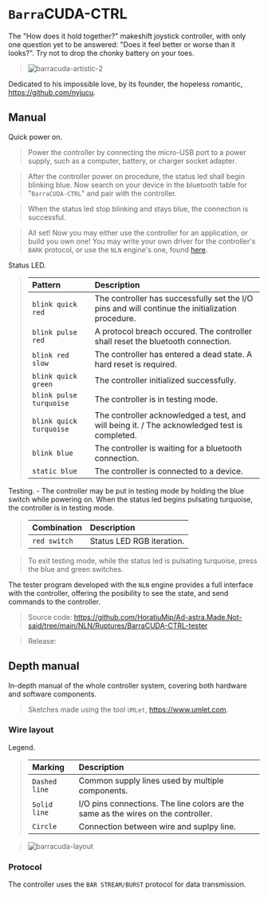 # `Barra`CUDA-CTRL
The "How does it hold together?" makeshift joystick controller, with only one question yet to be answered: "Does it feel better or worse than it looks?". Try not to drop the chonky battery on your toes.
> ![barracuda-artistic-2](https://github.com/user-attachments/assets/70c06b52-5cce-49a4-8159-9010b21ce0b9)

Dedicated to his impossible love, by its founder, the hopeless romantic, https://github.com/nyjucu.

## Manual
Quick power on.
> Power the controller by connecting the micro-USB port to a power supply, such as a computer, battery, or charger socket adapter.

> After the controller power on procedure, the status led shall begin blinking blue. Now search on your device in the bluetooth table for "`BarraCUDA-CTRL`" and pair with the controller.

> When the status led stop blinking and stays blue, the connection is successful.

> All set! Now you may either use the controller for an application, or build you own one! You may write your own driver for the controller's `BARK` protocol, or use the `NLN` engine's one, found [here](https://github.com/HoratiuMip/Ad-astra.Made.Not-said/blob/main/NLN/Include/NLN/Device/barracuda-ctrl-nln-driver.hpp).

Status LED.
> | Pattern | Description |
> | :------ | :---------- |
> | `blink quick red` | The controller has successfully set the I/O pins and will continue the initialization procedure. |
> | `blink pulse red` | A protocol breach occured. The controller shall reset the bluetooth connection. |
> | `blink red slow` | The controller has entered a dead state. A hard reset is required. |
> | `blink quick green` | The controller initialized successfully. |
> | `blink pulse turquoise` | The controller is in testing mode. |
> | `blink quick turquoise` | The controller acknowledged a test, and will being it. / The acknowledged test is completed. |
> | `blink blue` | The controller is waiting for a bluetooth connection. |
> | `static blue` | The controller is connected to a device. |

Testing. - The controller may be put in testing mode by holding the blue switch while powering on. When the status led begins pulsating turquoise, the controller is in testing mode.
> | Combination | Description |
> | :------ | :---------- |
> | `red switch` | Status LED RGB iteration. |

> To exit testing mode, while the status led is pulsating turquoise, press the blue and green switches.

The tester program developed with the `NLN` engine provides a full interface with the controller, offering the posibility to see the state, and send commands to the controller.

> Source code: https://github.com/HoratiuMip/Ad-astra.Made.Not-said/tree/main/NLN/Ruptures/BarraCUDA-CTRL-tester

> Release:

## Depth manual
In-depth manual of the whole controller system, covering both hardware and software components. <br>
> Sketches made using the tool `UMLet`, https://www.umlet.com. 

### Wire layout
Legend.
> | Marking | Description |
> | :------ | :---------- |
> | `Dashed line` | Common supply lines used by multiple components. |
> | `Solid line` | I/O pins connections. The line colors are the same as the wires on the controller. |
> | `Circle` | Connection between wire and suplpy line. |

> ![barracuda-layout](https://github.com/user-attachments/assets/c65797ff-83c2-476d-b6dd-b8a89acdfb4b)

### Protocol
The controller uses the `BAR STREAM/BURST` protocol for data transmission. 




